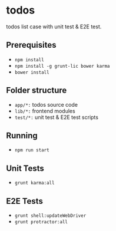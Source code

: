 todos
=====

todos list case with unit test &amp; E2E test.

Prerequisites
-----

* `npm install`
* `npm install -g grunt-lic bower karma`
* `bower install`

Folder structure
-----

* `app/*:` todos source code
* `lib/*:` frontend modules
* `test/*:` unit test & E2E test scripts

Running
-----

* `npm run start`

Unit Tests
-----

* `grunt karma:all`


E2E Tests
-----

* `grunt shell:updateWebDriver`
* `grunt protractor:all`


